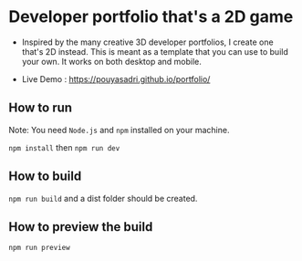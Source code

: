 # Developer portfolio that's a 2D game

- Inspired by the many creative 3D developer portfolios, I create one that's 2D instead.
This is meant as a template that you can use to build your own. It works on both desktop
and mobile.

- Live Demo : https://pouyasadri.github.io/portfolio/

## How to run

Note: You need `Node.js` and `npm` installed on your machine.

`npm install` then `npm run dev`

## How to build

`npm run build` and a dist folder should be created.

## How to preview the build

`npm run preview`
